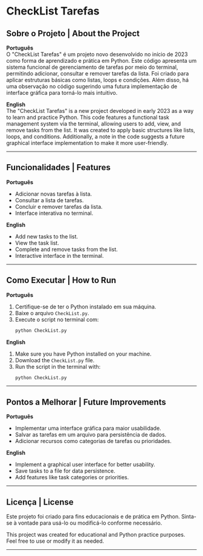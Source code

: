 # CheckList Tarefas

## Sobre o Projeto | About the Project

**Português**  
O "CheckList Tarefas" é um projeto novo desenvolvido no início de 2023 como forma de aprendizado e prática em Python. Este código apresenta um sistema funcional de gerenciamento de tarefas por meio do terminal, permitindo adicionar, consultar e remover tarefas da lista. Foi criado para aplicar estruturas básicas como listas, loops e condições. Além disso, há uma observação no código sugerindo uma futura implementação de interface gráfica para torná-lo mais intuitivo.

**English**  
The "CheckList Tarefas" is a new project developed in early 2023 as a way to learn and practice Python. This code features a functional task management system via the terminal, allowing users to add, view, and remove tasks from the list. It was created to apply basic structures like lists, loops, and conditions. Additionally, a note in the code suggests a future graphical interface implementation to make it more user-friendly.

---

## Funcionalidades | Features

**Português**  
- Adicionar novas tarefas à lista.  
- Consultar a lista de tarefas.  
- Concluir e remover tarefas da lista.  
- Interface interativa no terminal.

**English**  
- Add new tasks to the list.  
- View the task list.  
- Complete and remove tasks from the list.  
- Interactive interface in the terminal.

---

## Como Executar | How to Run

**Português**  
1. Certifique-se de ter o Python instalado em sua máquina.  
2. Baixe o arquivo `CheckList.py`.  
3. Execute o script no terminal com:  
   ```bash
   python CheckList.py
   ```

**English**  
1. Make sure you have Python installed on your machine.  
2. Download the `CheckList.py` file.  
3. Run the script in the terminal with:  
   ```bash
   python CheckList.py
   ```

---

## Pontos a Melhorar | Future Improvements

**Português**  
- Implementar uma interface gráfica para maior usabilidade.  
- Salvar as tarefas em um arquivo para persistência de dados.  
- Adicionar recursos como categorias de tarefas ou prioridades.

**English**  
- Implement a graphical user interface for better usability.  
- Save tasks to a file for data persistence.  
- Add features like task categories or priorities.

---

## Licença | License

Este projeto foi criado para fins educacionais e de prática em Python. Sinta-se à vontade para usá-lo ou modificá-lo conforme necessário.  

This project was created for educational and Python practice purposes. Feel free to use or modify it as needed.

---
